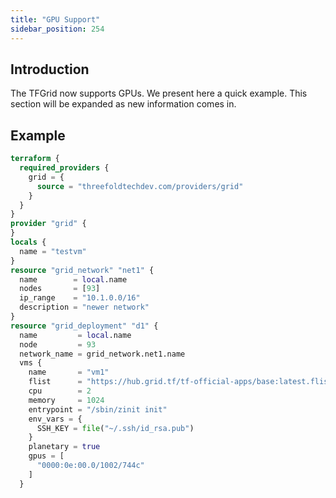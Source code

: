 ```yaml
---
title: "GPU Support"
sidebar_position: 254
---
```






## Introduction

The TFGrid now supports GPUs. We present here a quick example. This section will be expanded as new information comes in.



## Example

```terraform
terraform {
  required_providers {
    grid = {
      source = "threefoldtechdev.com/providers/grid"
    }
  }
}
provider "grid" {
}
locals {
  name = "testvm"
}
resource "grid_network" "net1" {
  name        = local.name
  nodes       = [93]
  ip_range    = "10.1.0.0/16"
  description = "newer network"
}
resource "grid_deployment" "d1" {
  name         = local.name
  node         = 93
  network_name = grid_network.net1.name
  vms {
    name       = "vm1"
    flist      = "https://hub.grid.tf/tf-official-apps/base:latest.flist"
    cpu        = 2
    memory     = 1024
    entrypoint = "/sbin/zinit init"
    env_vars = {
      SSH_KEY = file("~/.ssh/id_rsa.pub")
    }
    planetary = true
    gpus = [
      "0000:0e:00.0/1002/744c"
    ]
  }
```